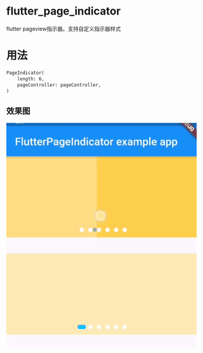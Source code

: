 # flutter_page_indicator

flutter pageview指示器。支持自定义指示器样式

# 用法

```
PageIndicator(
    length: 6,
    pageController: pageController,
)
```
## 效果图

![运行效果](https://github.com/Zhengyi66/flutter_page_indicator/blob/master/screenshot/page.gif)
